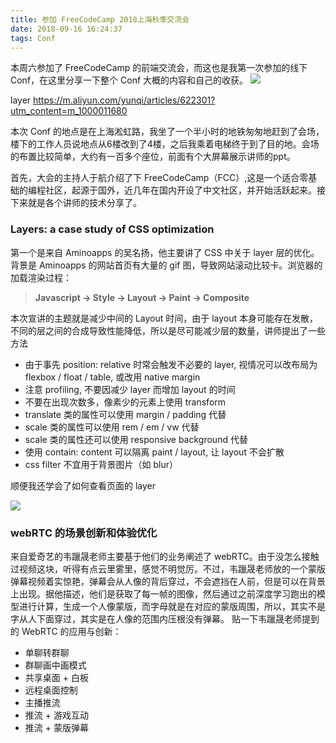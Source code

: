 ```yaml
---
title: 参加 FreeCodeCamp 2018上海秋季交流会
date: 2018-09-16 16:24:37
tags: Conf
---
```

本周六参加了 FreeCodeCamp 的前端交流会，而这也是我第一次参加的线下 Conf，在这里分享一下整个 Conf 大概的内容和自己的收获。
![](http://or7tt6rug.bkt.clouddn.com/fcc%281%29.png)

layer
https://m.aliyun.com/yunqi/articles/622301?utm_content=m_1000011680

本次 Conf 的地点是在上海淞虹路，我坐了一个半小时的地铁匆匆地赶到了会场，楼下的工作人员说地点从6楼改到了4楼，之后我乘着电梯终于到了目的地。会场的布置比较简单，大约有一百多个座位，前面有个大屏幕展示讲师的ppt。

首先，大会的主持人于航介绍了下 FreeCodeCamp（FCC）,这是一个适合零基础的编程社区，起源于国外，近几年在国内开设了中文社区，并开始活跃起来。接下来就是各个讲师的技术分享了。

### Layers: a case study of CSS optimization
第一个是来自 Aminoapps 的吴名扬，他主要讲了 CSS 中关于 layer 层的优化。背景是 Aminoapps 的网站首页有大量的 gif 图，导致网站滚动比较卡。浏览器的加载渲染过程：
> **Javascript -> Style -> Layout -> Paint -> Composite**

本次宣讲的主题就是减少中间的 Layout 时间，由于 layout 本身可能存在发散，不同的层之间的合成导致性能降低，所以是尽可能减少层的数量，讲师提出了一些方法
- 由于事先 position: relative 时常会触发不必要的 layer, 视情况可以改布局为 flexbox / float / table, 或改用 native margin
- 注意 profiling, 不要因减少 layer 而增加 layout 的时间
- 不要在出现次数多，像素少的元素上使用 transform
- translate 类的属性可以使用 margin / padding 代替
- scale 类的属性可以使用 rem / em / vw 代替
- scale 类的属性还可以使用 responsive background 代替
- 使用 contain: content 可以隔离 paint / layout, 让 layout 不会扩散
- css filter 不宜用于背景图片（如 blur）

顺便我还学会了如何查看页面的 layer

![](http://or7tt6rug.bkt.clouddn.com/layer-ins.png)

### webRTC 的场景创新和体验优化
来自爱奇艺的韦躐晟老师主要基于他们的业务阐述了 webRTC。由于没怎么接触过视频这块，听得有点云里雾里，感觉不明觉厉。不过，韦躐晟老师放的一个蒙版弹幕视频着实惊艳，弹幕会从人像的背后穿过，不会遮挡在人前，但是可以在背景上出现。据他描述，他们是获取了每一帧的图像，然后通过之前深度学习跑出的模型进行计算，生成一个人像蒙版，而字母就是在对应的蒙版周围，所以，其实不是字从人下面穿过，其实是在人像的范围内压根没有弹幕。
贴一下韦躐晟老师提到的 WebRTC 的应用与创新：
- 单聊转群聊
- 群聊画中画模式
- 共享桌面 + 白板
- 远程桌面控制
- 主播推流
- 推流 + 游戏互动
- 推流 + 蒙版弹幕